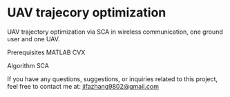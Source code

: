 # UAV trajecory optimization
UAV trajectory optimization via SCA in wireless communication, one ground user and one UAV.


Prerequisites
MATLAB
CVX

Algorithm
SCA

If you have any questions, suggestions, or inquiries related to this project, feel free to contact me at: jifazhang9802@gmail.com

